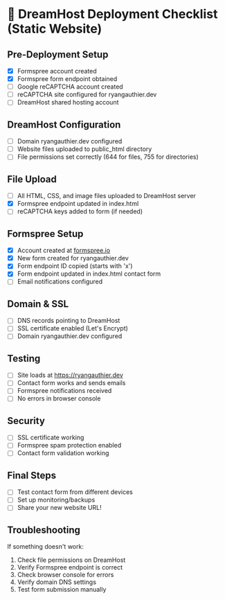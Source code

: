 # 🚀 DreamHost Deployment Checklist (Static Website)

## Pre-Deployment Setup
- [x] Formspree account created
- [x] Formspree form endpoint obtained
- [ ] Google reCAPTCHA account created
- [ ] reCAPTCHA site configured for ryangauthier.dev
- [ ] DreamHost shared hosting account

## DreamHost Configuration
- [ ] Domain ryangauthier.dev configured
- [ ] Website files uploaded to public_html directory
- [ ] File permissions set correctly (644 for files, 755 for directories)

## File Upload
- [ ] All HTML, CSS, and image files uploaded to DreamHost server
- [x] Formspree endpoint updated in index.html
- [ ] reCAPTCHA keys added to form (if needed)

## Formspree Setup
- [x] Account created at [formspree.io](https://formspree.io)
- [x] New form created for ryangauthier.dev
- [x] Form endpoint ID copied (starts with 'x')
- [x] Form endpoint updated in index.html contact form
- [ ] Email notifications configured

## Domain & SSL
- [ ] DNS records pointing to DreamHost
- [ ] SSL certificate enabled (Let's Encrypt)
- [ ] Domain ryangauthier.dev configured

## Testing
- [ ] Site loads at https://ryangauthier.dev
- [ ] Contact form works and sends emails
- [ ] Formspree notifications received
- [ ] No errors in browser console

## Security
- [ ] SSL certificate working
- [ ] Formspree spam protection enabled
- [ ] Contact form validation working

## Final Steps
- [ ] Test contact form from different devices
- [ ] Set up monitoring/backups
- [ ] Share your new website URL!

## Troubleshooting
If something doesn't work:
1. Check file permissions on DreamHost
2. Verify Formspree endpoint is correct
3. Check browser console for errors
4. Verify domain DNS settings
5. Test form submission manually 
